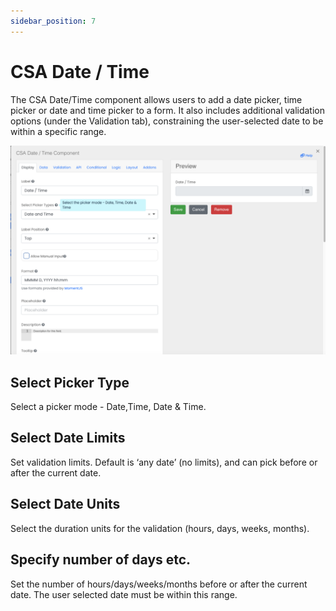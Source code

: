 ```yaml
---
sidebar_position: 7
---
```


# CSA Date / Time

The CSA Date/Time component allows users to add a date picker, time picker or date and time picker to a form. It also includes additional validation options (under the Validation tab), constraining the user-selected date to be within a specific range.
 
![CSA Date Time](./img/csa-date-time.png)

## Select Picker Type
Select a picker mode - Date,Time, Date & Time.

## Select Date Limits

Set validation limits. Default is ‘any date’ (no limits), and can pick before or after the current date.

## Select Date Units

Select the duration units for the validation (hours, days, weeks, months). 

## Specify number of days etc.

Set the number of hours/days/weeks/months before or after the current date. The user selected date must be within this range.


